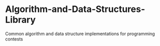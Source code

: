 # Algorithm-and-Data-Structures-Library
Common algorithm and data structure implementations for programming contests
